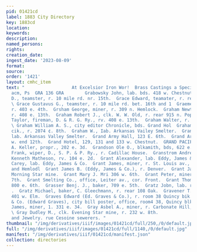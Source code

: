 ```yaml
---
pid: 01421cd
label: 1883 City Directory
key: 1883cd
location: 
keywords: 
description: 
named_persons: 
rights: 
creation_date: 
ingest_date: '2023-08-09'
format: 
source: 
order: '1421'
layout: cmhc_item
text: "                  At Excelsior Iron Wor!  Brass Castings a Specialty 2° satcecan,
  acm, Ps  GRA 136 GRA        Grabowsky John, lab. bds. 418 w. Chestnut.  Grace Benjamin
  D., teamster, r. 10 mile rd. nr. 15th.  Grace Edward, teamater, r. rear 207 w. Front.
  \ Grace Gustavus G., teamster, r. 10 mile rd. bet. 16th and 1  Graeme Emily, Mrs.,
  r. 403 e. 4th.  Grsham George, miner, r. 309 n. Hemlock.  Graham Newton, sawyer,
  r. 408 e. 13th.  Graham Robert J., clk. W. W. Old, r. rear 915 n. Poplar,  Graham
  Taylor, fireman, D. & R. G. Ry., rv. 408 e. 13th.  Graham Walter, r. 801 e. 3d.
  \ Graham William A. S., city editor Chronicle, bds. Grand Hol  Graham William L.,
  cik., r. 2074 ¢. 8th.  Graham W., Iab. Arkansas Vailey Smelter.  Granath Peter,
  lab. Arkansas Valley Smelter.  Grand Army Hall, 123 E. 6th.  Grand Army Hospital,
  w. end 12th.  Grand Hotel, 129, 131 and 133 w. Chestnut.  GRAND PACIFIC HOTEL, W.
  A. Keller, propr., 202 e. 3d.  Grandson Ole O., blkamith, bds, 622 e. 5th.  Granger
  Frank, wiper, D., S. P. & P. Ry., r. Cadillac House.  Granstrom Andrew, tailor,
  Kenneth Matheson, rv. 104 e. 2d.  Grant Alexander, lab. Eddy, James & Co.  Grant
  Carey, lab. Eddy, James & Co.  Grant James, miner, r. St. Louis av., bet. Poplar
  and Hemlodl  Grant James B. (Eddy, James & Co.), r. Denver.  Grant James F., engineer,
  Morning Star mine.  Grant Mary J. Mri 306 w. 6th.  Grant Peter, miner, r. head e.
  7th.  Grant Smelting Co., office, Leiter av., cor. Front.  Grant Thomas, lab. r.
  800 e. 6th.  Grasser Benj. J., baker, 709 e. 5th.  Gratz Jobn, lab. r. 407 nu. Poplar.
  .  Gratz Michael, baker, C. Gleechmann, r. rear 108 Oak.  Gravener T. I., lab. bds.
  401 w. Elm.  Graves Edward (Ed. Graves & Co.), r. room 38 Quincy bik.  Graves Ed.
  & Co. (Edward Graves), city bill poster, office, room4 38, Quincy blk.  Gravestock
  James, miner, 1. 331 e. 34.  Gray Asbel A., miner, r. Carbonate Hill, above reservoir.
  \ Gray Dudley M., clk. Evening Star mine, r. 232 w. 8th.                        Watches
  and Jewelry. rue Cesoine sewerers. "
thumbnail: "/img/derivatives/iiif/images/01421cd/full/250,/0/default.jpg"
full: "/img/derivatives/iiif/images/01421cd/full/1140,/0/default.jpg"
manifest: "/img/derivatives/iiif/01421cd/manifest.json"
collection: directories
---
```

